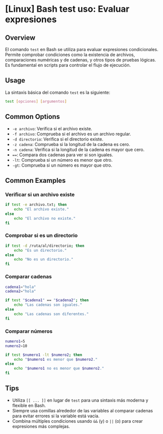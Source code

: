 # [Linux] Bash test uso: Evaluar expresiones

## Overview
El comando `test` en Bash se utiliza para evaluar expresiones condicionales. Permite comprobar condiciones como la existencia de archivos, comparaciones numéricas y de cadenas, y otros tipos de pruebas lógicas. Es fundamental en scripts para controlar el flujo de ejecución.

## Usage
La sintaxis básica del comando `test` es la siguiente:

```bash
test [opciones] [argumentos]
```

## Common Options
- `-e archivo`: Verifica si el archivo existe.
- `-f archivo`: Comprueba si el archivo es un archivo regular.
- `-d directorio`: Verifica si el directorio existe.
- `-z cadena`: Comprueba si la longitud de la cadena es cero.
- `-n cadena`: Verifica si la longitud de la cadena es mayor que cero.
- `==`: Compara dos cadenas para ver si son iguales.
- `-lt`: Comprueba si un número es menor que otro.
- `-gt`: Comprueba si un número es mayor que otro.

## Common Examples

### Verificar si un archivo existe
```bash
if test -e archivo.txt; then
    echo "El archivo existe."
else
    echo "El archivo no existe."
fi
```

### Comprobar si es un directorio
```bash
if test -d /ruta/al/directorio; then
    echo "Es un directorio."
else
    echo "No es un directorio."
fi
```

### Comparar cadenas
```bash
cadena1="hola"
cadena2="hola"

if test "$cadena1" == "$cadena2"; then
    echo "Las cadenas son iguales."
else
    echo "Las cadenas son diferentes."
fi
```

### Comparar números
```bash
numero1=5
numero2=10

if test $numero1 -lt $numero2; then
    echo "$numero1 es menor que $numero2."
else
    echo "$numero1 no es menor que $numero2."
fi
```

## Tips
- Utiliza `[[ ... ]]` en lugar de `test` para una sintaxis más moderna y flexible en Bash.
- Siempre usa comillas alrededor de las variables al comparar cadenas para evitar errores si la variable está vacía.
- Combina múltiples condiciones usando `&&` (y) o `||` (o) para crear expresiones más complejas.